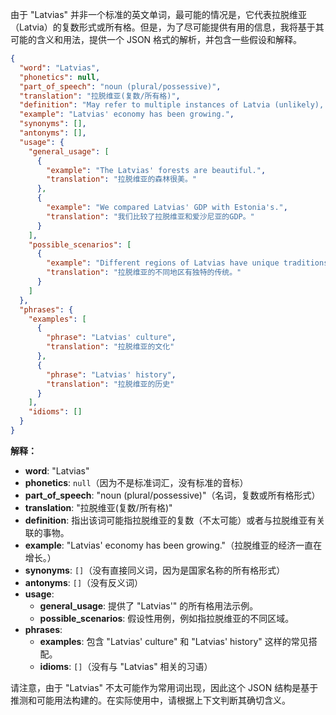 由于 "Latvias" 并非一个标准的英文单词，最可能的情况是，它代表拉脱维亚（Latvia）的复数形式或所有格。但是，为了尽可能提供有用的信息，我将基于其可能的含义和用法，提供一个 JSON 格式的解析，并包含一些假设和解释。

```json
{
  "word": "Latvias",
  "phonetics": null,
  "part_of_speech": "noun (plural/possessive)",
  "translation": "拉脱维亚(复数/所有格)",
  "definition": "May refer to multiple instances of Latvia (unlikely), or something belonging to or associated with Latvia.",
  "example": "Latvias' economy has been growing.",
  "synonyms": [],
  "antonyms": [],
  "usage": {
    "general_usage": [
      {
        "example": "The Latvias' forests are beautiful.",
        "translation": "拉脱维亚的森林很美。"
      },
      {
        "example": "We compared Latvias' GDP with Estonia's.",
        "translation": "我们比较了拉脱维亚和爱沙尼亚的GDP。"
      }
    ],
    "possible_scenarios": [
      {
        "example": "Different regions of Latvias have unique traditions.",
        "translation": "拉脱维亚的不同地区有独特的传统。"
      }
    ]
  },
  "phrases": {
    "examples": [
      {
        "phrase": "Latvias' culture",
        "translation": "拉脱维亚的文化"
      },
      {
        "phrase": "Latvias' history",
        "translation": "拉脱维亚的历史"
      }
    ],
    "idioms": []
  }
}
```

**解释：**

*   **word**: "Latvias"
*   **phonetics**: `null`（因为不是标准词汇，没有标准的音标）
*   **part\_of\_speech**: "noun (plural/possessive)"（名词，复数或所有格形式）
*   **translation**: "拉脱维亚(复数/所有格)"
*   **definition**:  指出该词可能指拉脱维亚的复数（不太可能）或者与拉脱维亚有关联的事物。
*   **example**: "Latvias' economy has been growing."（拉脱维亚的经济一直在增长。）
*   **synonyms**: `[]`（没有直接同义词，因为是国家名称的所有格形式）
*   **antonyms**: `[]`（没有反义词）
*   **usage**:
    *   **general\_usage**: 提供了 "Latvias'" 的所有格用法示例。
    *   **possible\_scenarios**: 假设性用例，例如指拉脱维亚的不同区域。
*   **phrases**:
    *   **examples**: 包含 "Latvias' culture" 和 "Latvias' history" 这样的常见搭配。
    *   **idioms**: `[]`（没有与 "Latvias" 相关的习语）

请注意，由于 "Latvias" 不太可能作为常用词出现，因此这个 JSON 结构是基于推测和可能用法构建的。在实际使用中，请根据上下文判断其确切含义。
 